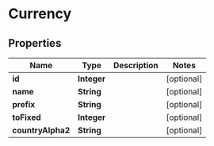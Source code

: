 

# Currency

## Properties

Name | Type | Description | Notes
------------ | ------------- | ------------- | -------------
**id** | **Integer** |  |  [optional]
**name** | **String** |  |  [optional]
**prefix** | **String** |  |  [optional]
**toFixed** | **Integer** |  |  [optional]
**countryAlpha2** | **String** |  |  [optional]



